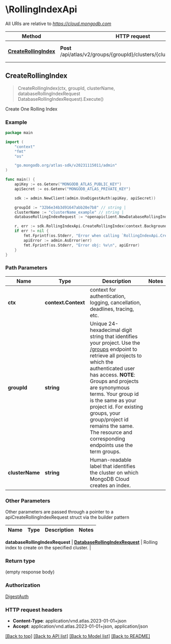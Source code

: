 # \RollingIndexApi

All URIs are relative to *https://cloud.mongodb.com*

Method | HTTP request | Description
------------- | ------------- | -------------
[**CreateRollingIndex**](RollingIndexApi.md#CreateRollingIndex) | **Post** /api/atlas/v2/groups/{groupId}/clusters/{clusterName}/index | Create One Rolling Index



## CreateRollingIndex

> CreateRollingIndex(ctx, groupId, clusterName, databaseRollingIndexRequest DatabaseRollingIndexRequest).Execute()

Create One Rolling Index


### Example

```go
package main

import (
    "context"
    "fmt"
    "os"

    "go.mongodb.org/atlas-sdk/v20231115011/admin"
)

func main() {
    apiKey := os.Getenv("MONGODB_ATLAS_PUBLIC_KEY")
    apiSecret := os.Getenv("MONGODB_ATLAS_PRIVATE_KEY")

    sdk := admin.NewClient(admin.UseDigestAuth(apiKey, apiSecret))

    groupId := "32b6e34b3d91647abb20e7b8" // string | 
    clusterName := "clusterName_example" // string | 
    databaseRollingIndexRequest := *openapiclient.NewDatabaseRollingIndexRequest("Collection_example", "Db_example") // DatabaseRollingIndexRequest | 

    r, err := sdk.RollingIndexApi.CreateRollingIndex(context.Background(), groupId, clusterName, &databaseRollingIndexRequest).Execute()
    if err != nil {
        fmt.Fprintf(os.Stderr, "Error when calling `RollingIndexApi.CreateRollingIndex``: %v\n", err)
        apiError := admin.AsError(err)
        fmt.Fprintf(os.Stderr, "Error obj: %v\n", apiError)
    }
}
```

### Path Parameters


Name | Type | Description  | Notes
------------- | ------------- | ------------- | -------------
**ctx** | **context.Context** | context for authentication, logging, cancellation, deadlines, tracing, etc.
**groupId** | **string** | Unique 24-hexadecimal digit string that identifies your project. Use the [/groups](#tag/Projects/operation/listProjects) endpoint to retrieve all projects to which the authenticated user has access.  **NOTE**: Groups and projects are synonymous terms. Your group id is the same as your project id. For existing groups, your group/project id remains the same. The resource and corresponding endpoints use the term groups. | 
**clusterName** | **string** | Human-readable label that identifies the cluster on which MongoDB Cloud creates an index. | 

### Other Parameters

Other parameters are passed through a pointer to a apiCreateRollingIndexRequest struct via the builder pattern


Name | Type | Description  | Notes
------------- | ------------- | ------------- | -------------


 **databaseRollingIndexRequest** | [**DatabaseRollingIndexRequest**](DatabaseRollingIndexRequest.md) | Rolling index to create on the specified cluster. | 

### Return type

 (empty response body)

### Authorization
[DigestAuth](../README.md#Authentication)

### HTTP request headers

- **Content-Type**: application/vnd.atlas.2023-01-01+json
- **Accept**: application/vnd.atlas.2023-01-01+json, application/json

[[Back to top]](#) [[Back to API list]](../README.md#documentation-for-api-endpoints)
[[Back to Model list]](../README.md#documentation-for-models)
[[Back to README]](../README.md)

